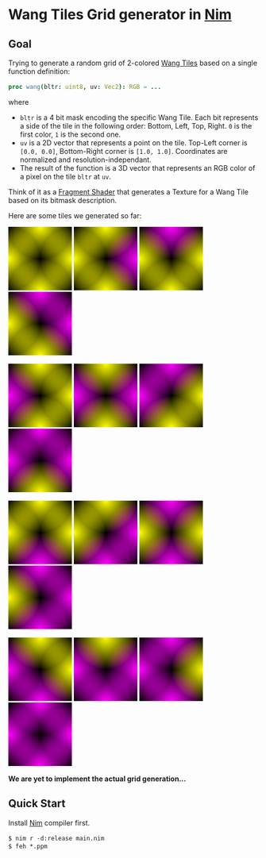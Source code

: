 # Wang Tiles Grid generator in [Nim](https://nim-lang.org/)

## Goal

Trying to generate a random grid of 2-colored [Wang Tiles](http://www.cr31.co.uk/stagecast/wang/intro.html) based on a single function definition:

```nim
proc wang(bltr: uint8, uv: Vec2): RGB = ...
```

where

- `bltr` is a 4 bit mask encoding the specific Wang Tile. Each bit represents a side of the tile in the following order: Bottom, Left, Top, Right. `0` is the first color, `1` is the second one.
- `uv` is a 2D vector that represents a point on the tile. Top-Left corner is `[0.0, 0.0]`, Bottom-Right corner is `[1.0, 1.0]`. Coordinates are normalized and resolution-independant.
- The result of the function is a 3D vector that represents an RGB color of a pixel on the tile `bltr` at `uv`.

Think of it as a [Fragment Shader](https://www.khronos.org/opengl/wiki/Fragment_Shader) that generates a Texture for a Wang Tile based on its bitmask description.

Here are some tiles we generated so far:

![0000](./tiles/tile-00.png) ![0001](./tiles/tile-01.png) ![0010](./tiles/tile-02.png) ![0011](./tiles/tile-03.png)

![0100](./tiles/tile-04.png) ![0101](./tiles/tile-05.png) ![0110](./tiles/tile-06.png) ![0111](./tiles/tile-07.png)

![1000](./tiles/tile-08.png) ![1001](./tiles/tile-09.png) ![1010](./tiles/tile-10.png) ![1011](./tiles/tile-11.png)

![1100](./tiles/tile-12.png) ![1101](./tiles/tile-13.png) ![1110](./tiles/tile-14.png) ![1111](./tiles/tile-15.png)

**We are yet to implement the actual grid generation...**

## Quick Start

Install [Nim](https://nim-lang.org/) compiler first.

```console
$ nim r -d:release main.nim
$ feh *.ppm
```
